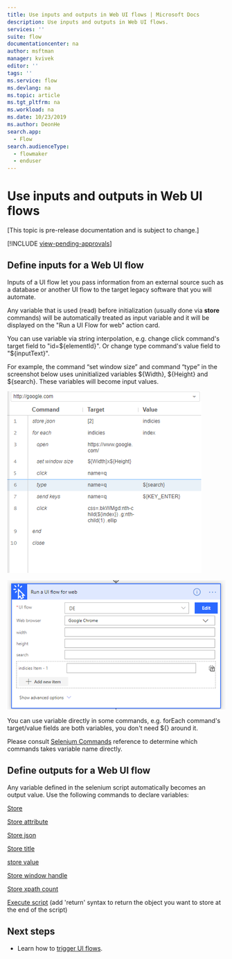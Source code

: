 ```yaml
---
title: Use inputs and outputs in Web UI flows | Microsoft Docs
description: Use inputs and outputs in Web UI flows.
services: ''
suite: flow
documentationcenter: na
author: msftman
manager: kvivek
editor: ''
tags: ''
ms.service: flow
ms.devlang: na
ms.topic: article
ms.tgt_pltfrm: na
ms.workload: na
ms.date: 10/23/2019
ms.author: DeonHe
search.app: 
  - Flow
search.audienceType: 
  - flowmaker
  - enduser
---
```

# Use inputs and outputs in Web UI flows

[This topic is pre-release documentation and is subject to change.]

[!INCLUDE [view-pending-approvals](../includes/cc-rebrand.md)]

## Define inputs for a Web UI flow

Inputs of a UI flow let you pass information from an external source such as a database or another UI flow to the target legacy software that you will automate.

Any variable that is used (read) before initialization (usually done via **store** commands) will be automatically treated as input variable and it will be displayed on the "Run a UI Flow for web" action card.

You can use variable via string interpolation, e.g. change click command's target field to "id=\${elementId}". Or change type command's value field to "\${inputText}".

For example, the command “set window size” and command “type” in the screenshot below uses uninitialized variables \${Width}, \${Height} and \${search}. These variables will become input values.

![](../media/inputs-outputs-web/f05cb445dad212aaf395b66ba969622c.png)

![](../media/inputs-outputs-web/0cf0cf2146763ebb56fe5864938fea65.png)

You can use variable directly in some commands, e.g. forEach command's target/value fields are both variables, you don't need \${} around it.

Please consult [Selenium Commands](https://www.seleniumhq.org/selenium-ide/docs/en/api/commands/) reference to determine which commands takes variable name directly.

## Define outputs for a Web UI flow

Any variable defined in the selenium script automatically becomes an output value. Use the following commands to declare variables:

[Store](https://www.seleniumhq.org/selenium-ide/docs/en/api/commands/#store)

[Store attribute](https://www.seleniumhq.org/selenium-ide/docs/en/api/commands/#store-attribute)

[Store json](https://www.seleniumhq.org/selenium-ide/docs/en/api/commands/#store-json)

[Store title](https://www.seleniumhq.org/selenium-ide/docs/en/api/commands/#store-title)

[store value](https://www.seleniumhq.org/selenium-ide/docs/en/api/commands/#store-value)

[Store window handle](https://www.seleniumhq.org/selenium-ide/docs/en/api/commands/#store-window-handle)

[Store xpath count](https://www.seleniumhq.org/selenium-ide/docs/en/api/commands/#store-xpath-count)

[Execute script](https://www.seleniumhq.org/selenium-ide/docs/en/api/commands/#execute-script)
(add 'return' syntax to return the object you want to store at the end of the
script)

## Next steps

- Learn how to [trigger UI flows](run-ui-flow.md).

